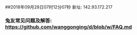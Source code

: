 ##2018年09月28日07时12分07秒 新址: 142.93.172.217
### 兔友常见问题及解答: https://github.com/wanggonging/d/blob/w/FAQ.md
